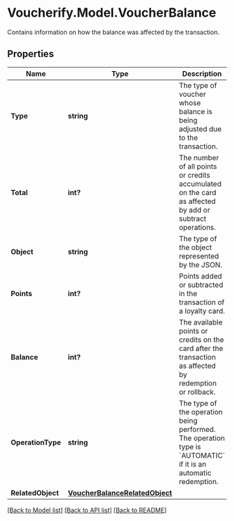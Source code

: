 # Voucherify.Model.VoucherBalance
Contains information on how the balance was affected by the transaction.

## Properties

Name | Type | Description | Notes
------------ | ------------- | ------------- | -------------
**Type** | **string** | The type of voucher whose balance is being adjusted due to the transaction. | [optional] 
**Total** | **int?** | The number of all points or credits accumulated on the card as affected by add or subtract operations. | [optional] 
**Object** | **string** | The type of the object represented by the JSON. | [optional] [default to ObjectEnum.Balance]
**Points** | **int?** | Points added or subtracted in the transaction of a loyalty card. | [optional] 
**Balance** | **int?** | The available points or credits on the card after the transaction as affected by redemption or rollback. | [optional] 
**OperationType** | **string** | The type of the operation being performed. The operation type is &#x60;AUTOMATIC&#x60; if it is an automatic redemption. | [optional] 
**RelatedObject** | [**VoucherBalanceRelatedObject**](VoucherBalanceRelatedObject.md) |  | [optional] 

[[Back to Model list]](../README.md#documentation-for-models) [[Back to API list]](../README.md#documentation-for-api-endpoints) [[Back to README]](../README.md)

